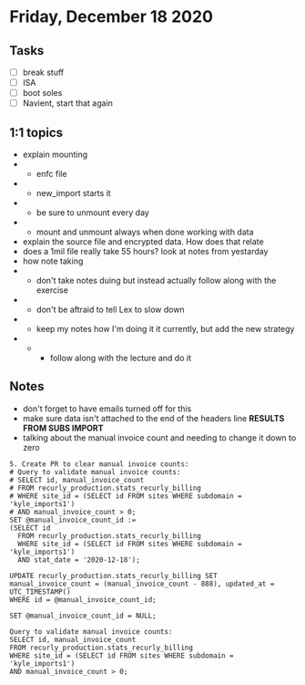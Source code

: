 # Friday, December 18 2020

## Tasks
- [ ] break stuff 
- [ ] ISA
- [ ] boot soles
- [ ] Navient, start that again

## 1:1 topics
* explain mounting
* * enfc file
* * new_import starts it
* * be sure to unmount every day
* * mount and unmount always when done working with data
* explain the source file and encrypted data. How does that relate
* does a 1mil file really take 55 hours? look at notes from yestarday
* how note taking
* * don't take notes duing but instead actually follow along with the exercise
* * don't be aftraid to tell Lex to slow down
* * keep my notes how I'm doing it it currently, but add the new strategy 
* * * follow along with the lecture and do it

## Notes
* don't forget to have emails turned off for this
* make sure data isn't attached to the end of the headers line
**RESULTS FROM SUBS IMPORT**
* talking about the manual invoice count and needing to change it down to zero
```
5. Create PR to clear manual invoice counts:
# Query to validate manual invoice counts:
# SELECT id, manual_invoice_count
# FROM recurly_production.stats_recurly_billing
# WHERE site_id = (SELECT id FROM sites WHERE subdomain = 'kyle_imports1')
# AND manual_invoice_count > 0;
SET @manual_invoice_count_id :=
(SELECT id
  FROM recurly_production.stats_recurly_billing
  WHERE site_id = (SELECT id FROM sites WHERE subdomain = 'kyle_imports1')
  AND stat_date = '2020-12-18');

UPDATE recurly_production.stats_recurly_billing SET manual_invoice_count = (manual_invoice_count - 888), updated_at = UTC_TIMESTAMP()
WHERE id = @manual_invoice_count_id;

SET @manual_invoice_count_id = NULL;

Query to validate manual invoice counts:
SELECT id, manual_invoice_count
FROM recurly_production.stats_recurly_billing
WHERE site_id = (SELECT id FROM sites WHERE subdomain = 'kyle_imports1')
AND manual_invoice_count > 0;
```
